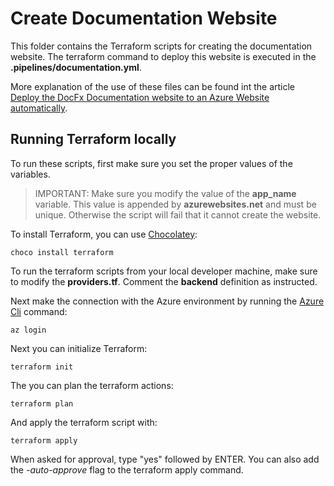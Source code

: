 # Create Documentation Website

This folder contains the Terraform scripts for creating the documentation website. The terraform command to deploy this website is executed in the **.pipelines/documentation.yml**.

More explanation of the use of these files can be found int the article [Deploy the DocFx Documentation website to an Azure Website automatically](https://github.com/microsoft/code-with-engineering-playbook/tree/main/docs/documentation/recipes/deploy-docfx-azure-website.html).

## Running Terraform locally

To run these scripts, first make sure you set the proper values of the variables.

> IMPORTANT: Make sure you modify the value of the **app_name** variable. This value is appended by **azurewebsites.net** and must be unique. Otherwise the script will fail that it cannot create the website.

To install Terraform, you can use [Chocolatey](https://chocolatey.org/install):

```shell
choco install terraform
```

To run the terraform scripts from your local developer machine, make sure to modify the **providers.tf**. Comment the **backend** definition as instructed.

Next make the connection with the Azure environment by running the [Azure Cli](https://docs.microsoft.com/en-us/cli/azure/install-azure-cli-windows?tabs=azure-cli) command:

```shell
az login
```

Next you can initialize Terraform:

```shell
terraform init
```

The you can plan the terraform actions:

```shell
terraform plan
```

And apply the terraform script with:

```shell
terraform apply
```

When asked for approval, type "yes" followed by ENTER. You can also add the *-auto-approve* flag to the terraform apply command.
